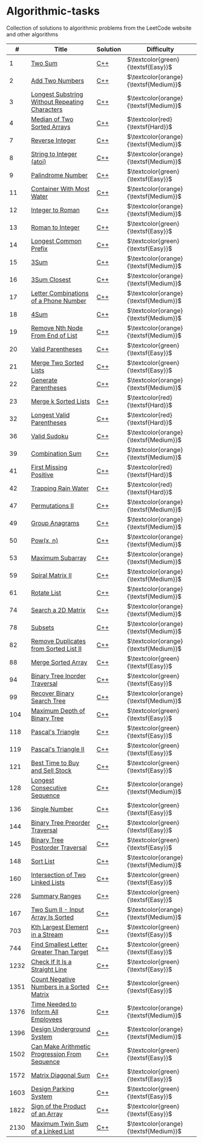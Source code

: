 # Algorithmic-tasks
Collection of solutions to algorithmic problems from the LeetCode website and other algorithms

| #           | Title	                                                      | Solution      | Difficulty      |
|-----------|---------------------------------------------------------------|---------------|-----------------| 
| 1| [Two Sum](https://leetcode.com/problems/two-sum/) | [C++](https://github.com/StanislavPuzevich/Algorithmic-tasks/blob/master/Algorithmic-tasks/3_EasyProblem_36.cpp)| $\textcolor{green}{\textsf{Easy}}$ |
| 2| [Add Two Numbers](https://leetcode.com/problems/add-two-numbers/) | [C++](https://github.com/StanislavPuzevich/Algorithmic-tasks/blob/master/Algorithmic-tasks/2_MediumProblem_18.cpp)| $\textcolor{orange}{\textsf{Medium}}$|
| 3| [Longest Substring Without Repeating Characters](https://leetcode.com/problems/longest-substring-without-repeating-characters/) | [C++](https://github.com/StanislavPuzevich/Algorithmic-tasks/blob/master/Algorithmic-tasks/2_MediumProblem_1.cpp)| $\textcolor{orange}{\textsf{Medium}}$|
| 4| [Median of Two Sorted Arrays](https://leetcode.com/problems/median-of-two-sorted-arrays/) | [C++](https://github.com/StanislavPuzevich/Algorithmic-tasks/blob/master/Algorithmic-tasks/1_HardProblem_1.cpp)| $\textcolor{red}{\textsf{Hard}}$|
| 7| [Reverse Integer](https://leetcode.com/problems/reverse-integer/) | [C++](https://github.com/StanislavPuzevich/Algorithmic-tasks/blob/master/Algorithmic-tasks/2_MediumProblem_47.cpp)| $\textcolor{orange}{\textsf{Medium}}$|
| 8| [String to Integer (atoi)](https://leetcode.com/problems/string-to-integer-atoi/) | [C++](https://github.com/StanislavPuzevich/Algorithmic-tasks/blob/master/Algorithmic-tasks/2_MediumProblem_5.cpp)| $\textcolor{orange}{\textsf{Medium}}$|
| 9| [Palindrome Number](https://leetcode.com/problems/palindrome-number/) | [C++](https://github.com/StanislavPuzevich/Algorithmic-tasks/blob/master/Algorithmic-tasks/3_EasyProblem_37.cpp)| $\textcolor{green}{\textsf{Easy}}$|
| 11| [Container With Most Water](https://leetcode.com/problems/container-with-most-water/) | [C++](https://github.com/StanislavPuzevich/Algorithmic-tasks/blob/master/Algorithmic-tasks/2_MediumProblem_7.cpp)| $\textcolor{orange}{\textsf{Medium}}$|
| 12| [Integer to Roman](https://leetcode.com/problems/integer-to-roman/) | [C++](https://github.com/StanislavPuzevich/Algorithmic-tasks/blob/master/Algorithmic-tasks/2_MediumProblem_2.cpp)| $\textcolor{orange}{\textsf{Medium}}$|
| 13| [Roman to Integer](https://leetcode.com/problems/roman-to-integer/) | [C++](https://github.com/StanislavPuzevich/Algorithmic-tasks/blob/master/Algorithmic-tasks/3_EasyProblem_1.cpp)| $\textcolor{green}{\textsf{Easy}}$|
| 14| [Longest Common Prefix](https://leetcode.com/problems/longest-common-prefix/description/) | [C++](https://github.com/StanislavPuzevich/Algorithmic-tasks/blob/master/Algorithmic-tasks/3_EasyProblem_38.cpp)| $\textcolor{green}{\textsf{Easy}}$|
| 15| [3Sum](https://leetcode.com/problems/3sum/) | [C++](https://github.com/StanislavPuzevich/Algorithmic-tasks/blob/master/Algorithmic-tasks/2_MediumProblem_26.cpp)| $\textcolor{orange}{\textsf{Medium}}$|
| 16| [3Sum Closest](https://leetcode.com/problems/3sum-closest/) | [C++](https://github.com/StanislavPuzevich/Algorithmic-tasks/blob/master/Algorithmic-tasks/2_MediumProblem_27.cpp)| $\textcolor{orange}{\textsf{Medium}}$|
| 17| [Letter Combinations of a Phone Number](https://leetcode.com/problems/letter-combinations-of-a-phone-number/description/) | [C++](https://github.com/StanislavPuzevich/Algorithmic-tasks/blob/master/Algorithmic-tasks/2_MediumProblem_48.cpp)| $\textcolor{orange}{\textsf{Medium}}$|
| 18| [4Sum](https://leetcode.com/problems/4sum/) | [C++](https://github.com/StanislavPuzevich/Algorithmic-tasks/blob/master/Algorithmic-tasks/2_MediumProblem_31.cpp)| $\textcolor{orange}{\textsf{Medium}}$|
| 19| [Remove Nth Node From End of List](https://leetcode.com/problems/remove-nth-node-from-end-of-list/) | [C++](https://github.com/StanislavPuzevich/Algorithmic-tasks/blob/master/Algorithmic-tasks/2_MediumProblem_50.cpp)| $\textcolor{orange}{\textsf{Medium}}$|
| 20| [Valid Parentheses](https://leetcode.com/problems/valid-parentheses/description/) | [C++](https://github.com/StanislavPuzevich/Algorithmic-tasks/blob/master/Algorithmic-tasks/3_EasyProblem_41.cpp)| $\textcolor{green}{\textsf{Easy}}$|
| 21| [Merge Two Sorted Lists](https://leetcode.com/problems/merge-two-sorted-lists/) | [C++](https://github.com/StanislavPuzevich/Algorithmic-tasks/blob/master/Algorithmic-tasks/3_EasyProblem_16.cpp)| $\textcolor{green}{\textsf{Easy}}$|
| 22| [Generate Parentheses](https://leetcode.com/problems/generate-parentheses/) | [C++](https://github.com/StanislavPuzevich/Algorithmic-tasks/blob/master/Algorithmic-tasks/2_MediumProblem_35.cpp)| $\textcolor{orange}{\textsf{Medium}}$|
| 23| [Merge k Sorted Lists](https://leetcode.com/problems/merge-k-sorted-lists/) | [C++](https://github.com/StanislavPuzevich/Algorithmic-tasks/blob/master/Algorithmic-tasks/1_HardProblem_6.cpp)| $\textcolor{red}{\textsf{Hard}}$|
| 32| [Longest Valid Parentheses](https://leetcode.com/problems/longest-valid-parentheses/) | [C++](https://github.com/StanislavPuzevich/Algorithmic-tasks/blob/master/Algorithmic-tasks/1_HardProblem_4.cpp)| $\textcolor{red}{\textsf{Hard}}$|
| 36| [Valid Sudoku](https://leetcode.com/problems/valid-sudoku/) | [C++](https://github.com/StanislavPuzevich/Algorithmic-tasks/blob/master/Algorithmic-tasks/2_MediumProblem_24.cpp)| $\textcolor{orange}{\textsf{Medium}}$|
| 39| [Combination Sum](https://leetcode.com/problems/combination-sum/description/) | [C++](https://github.com/StanislavPuzevich/Algorithmic-tasks/blob/master/Algorithmic-tasks/2_MediumProblem_49.cpp)| $\textcolor{orange}{\textsf{Medium}}$|
| 41| [First Missing Positive](https://leetcode.com/problems/first-missing-positive/) | [C++](https://github.com/StanislavPuzevich/Algorithmic-tasks/blob/master/Algorithmic-tasks/1_HardProblem_5.cpp)| $\textcolor{red}{\textsf{Hard}}$|
| 42| [Trapping Rain Water](https://leetcode.com/problems/trapping-rain-water/) | [C++](https://github.com/StanislavPuzevich/Algorithmic-tasks/blob/master/Algorithmic-tasks/1_HardProblem_2.cpp)| $\textcolor{red}{\textsf{Hard}}$|
| 47| [Permutations II](https://leetcode.com/problems/permutations-ii/) | [C++](https://github.com/StanislavPuzevich/Algorithmic-tasks/blob/master/Algorithmic-tasks/2_MediumProblem_32.cpp)| $\textcolor{orange}{\textsf{Medium}}$|
| 49| [Group Anagrams](https://leetcode.com/problems/group-anagrams/) | [C++](https://github.com/StanislavPuzevich/Algorithmic-tasks/blob/master/Algorithmic-tasks/2_MediumProblem_19.cpp)| $\textcolor{orange}{\textsf{Medium}}$|
| 50| [Pow(x, n)](https://leetcode.com/problems/powx-n/) | [C++](https://github.com/StanislavPuzevich/Algorithmic-tasks/blob/master/Algorithmic-tasks/2_MediumProblem_9.cpp)| $\textcolor{orange}{\textsf{Medium}}$|
| 53| [Maximum Subarray](https://leetcode.com/problems/maximum-subarray/) | [C++](https://github.com/StanislavPuzevich/Algorithmic-tasks/blob/master/Algorithmic-tasks/2_MediumProblem_46.cpp)| $\textcolor{orange}{\textsf{Medium}}$|
| 59| [Spiral Matrix II](https://leetcode.com/problems/spiral-matrix-ii/) | [C++](https://github.com/StanislavPuzevich/Algorithmic-tasks/blob/master/Algorithmic-tasks/2_MediumProblem_3.cpp)| $\textcolor{orange}{\textsf{Medium}}$|
| 61| [Rotate List](https://leetcode.com/problems/rotate-list/) | [C++](https://github.com/StanislavPuzevich/Algorithmic-tasks/blob/master/Algorithmic-tasks/2_MediumProblem_20.cpp)| $\textcolor{orange}{\textsf{Medium}}$|
| 74| [Search a 2D Matrix](https://leetcode.com/problems/search-a-2d-matrix/) | [C++](https://github.com/StanislavPuzevich/Algorithmic-tasks/blob/master/Algorithmic-tasks/2_MediumProblem_23.cpp)| $\textcolor{orange}{\textsf{Medium}}$|
| 78| [Subsets](https://leetcode.com/problems/subsets/) | [C++](https://github.com/StanislavPuzevich/Algorithmic-tasks/blob/master/Algorithmic-tasks/2_MediumProblem_34.cpp)| $\textcolor{orange}{\textsf{Medium}}$|
| 82| [Remove Duplicates from Sorted List II](https://leetcode.com/problems/remove-duplicates-from-sorted-list-ii/) | [C++](https://github.com/StanislavPuzevich/Algorithmic-tasks/blob/master/Algorithmic-tasks/2_MediumProblem_17.cpp)| $\textcolor{orange}{\textsf{Medium}}$|
| 88| [Merge Sorted Array](https://leetcode.com/problems/merge-sorted-array/) | [C++](https://github.com/StanislavPuzevich/Algorithmic-tasks/blob/master/Algorithmic-tasks/3_EasyProblem_23.cpp)| $\textcolor{green}{\textsf{Easy}}$|
| 94| [Binary Tree Inorder Traversal](https://leetcode.com/problems/binary-tree-inorder-traversal/) | [C++](https://github.com/StanislavPuzevich/Algorithmic-tasks/blob/master/Algorithmic-tasks/3_EasyProblem_4.cpp)| $\textcolor{green}{\textsf{Easy}}$|
| 99| [Recover Binary Search Tree](https://leetcode.com/problems/recover-binary-search-tree/) | [C++](https://github.com/StanislavPuzevich/Algorithmic-tasks/blob/master/Algorithmic-tasks/2_MediumProblem_25.cpp)| $\textcolor{orange}{\textsf{Medium}}$|
| 104| [Maximum Depth of Binary Tree](https://leetcode.com/problems/maximum-depth-of-binary-tree/) | [C++](https://github.com/StanislavPuzevich/Algorithmic-tasks/blob/master/Algorithmic-tasks/3_EasyProblem_5.cpp)| $\textcolor{green}{\textsf{Easy}}$|
| 118| [Pascal's Triangle](https://leetcode.com/problems/pascals-triangle/) | [C++](https://github.com/StanislavPuzevich/Algorithmic-tasks/blob/master/Algorithmic-tasks/3_EasyProblem_7.cpp)| $\textcolor{green}{\textsf{Easy}}$|
| 119| [Pascal's Triangle II](https://leetcode.com/problems/pascals-triangle-ii/) | [C++](https://github.com/StanislavPuzevich/Algorithmic-tasks/blob/master/Algorithmic-tasks/3_EasyProblem_8.cpp)| $\textcolor{green}{\textsf{Easy}}$|
| 121| [Best Time to Buy and Sell Stock](https://leetcode.com/problems/best-time-to-buy-and-sell-stock/) | [C++](https://github.com/StanislavPuzevich/Algorithmic-tasks/blob/master/Algorithmic-tasks/3_EasyProblem_3.cpp)| $\textcolor{green}{\textsf{Easy}}$|
| 128| [Longest Consecutive Sequence](https://leetcode.com/problems/longest-consecutive-sequence/) | [C++](https://github.com/StanislavPuzevich/Algorithmic-tasks/blob/master/Algorithmic-tasks/2_MediumProblem_40.cpp)| $\textcolor{orange}{\textsf{Medium}}$|
| 136| [Single Number](https://leetcode.com/problems/single-number/) | [C++](https://github.com/StanislavPuzevich/Algorithmic-tasks/blob/master/Algorithmic-tasks/3_EasyProblem_34.cpp)| $\textcolor{green}{\textsf{Easy}}$|
| 144| [Binary Tree Preorder Traversal](https://leetcode.com/problems/binary-tree-preorder-traversal/) | [C++](https://github.com/StanislavPuzevich/Algorithmic-tasks/blob/master/Algorithmic-tasks/3_EasyProblem_6.cpp)| $\textcolor{green}{\textsf{Easy}}$|
| 145| [Binary Tree Postorder Traversal](https://leetcode.com/problems/binary-tree-postorder-traversal/) | [C++](https://github.com/StanislavPuzevich/Algorithmic-tasks/blob/master/Algorithmic-tasks/3_EasyProblem_35.cpp)| $\textcolor{green}{\textsf{Easy}}$|
| 148| [Sort List](https://leetcode.com/problems/sort-list/) | [C++](https://github.com/StanislavPuzevich/Algorithmic-tasks/blob/master/Algorithmic-tasks/2_MediumProblem_12.cpp)| $\textcolor{orange}{\textsf{Medium}}$|
| 160| [Intersection of Two Linked Lists](https://leetcode.com/problems/intersection-of-two-linked-lists/) | [C++](https://github.com/StanislavPuzevich/Algorithmic-tasks/blob/master/Algorithmic-tasks/3_EasyProblem_17.cpp)| $\textcolor{green}{\textsf{Easy}}$|
| 228| [Summary Ranges](https://leetcode.com/problems/summary-ranges/) | [C++](https://github.com/StanislavPuzevich/Algorithmic-tasks/blob/master/Algorithmic-tasks/3_EasyProblem_11.cpp)| $\textcolor{green}{\textsf{Easy}}$|
| 167| [Two Sum II - Input Array Is Sorted](https://leetcode.com/problems/two-sum-ii-input-array-is-sorted/) | [C++](https://github.com/StanislavPuzevich/Algorithmic-tasks/blob/master/Algorithmic-tasks/2_MediumProblem_22.cpp)| $\textcolor{orange}{\textsf{Medium}}$|
| 703| [Kth Largest Element in a Stream](https://leetcode.com/problems/kth-largest-element-in-a-stream/) | [C++](https://github.com/StanislavPuzevich/Algorithmic-tasks/blob/master/Algorithmic-tasks/3_EasyProblem_42.cpp)| $\textcolor{green}{\textsf{Easy}}$|
| 744| [Find Smallest Letter Greater Than Target](https://leetcode.com/problems/find-smallest-letter-greater-than-target/) | [C++](https://github.com/StanislavPuzevich/Algorithmic-tasks/blob/master/Algorithmic-tasks/3_EasyProblem_47.cpp)| $\textcolor{green}{\textsf{Easy}}$|
| 1232| [Check If It Is a Straight Line](https://leetcode.com/problems/check-if-it-is-a-straight-line/description/) | [C++](https://github.com/StanislavPuzevich/Algorithmic-tasks/blob/master/Algorithmic-tasks/3_EasyProblem_44.cpp)| $\textcolor{green}{\textsf{Easy}}$|
| 1351| [Count Negative Numbers in a Sorted Matrix](https://leetcode.com/problems/count-negative-numbers-in-a-sorted-matrix/description/) | [C++](https://github.com/StanislavPuzevich/Algorithmic-tasks/blob/master/Algorithmic-tasks/3_EasyProblem_46.cpp)| $\textcolor{green}{\textsf{Easy}}$|
| 1376| [Time Needed to Inform All Employees](https://leetcode.com/problems/time-needed-to-inform-all-employees/description/) | [C++](https://github.com/StanislavPuzevich/Algorithmic-tasks/blob/master/Algorithmic-tasks/2_MediumProblem_53.cpp)| $\textcolor{orange}{\textsf{Medium}}$|
| 1396| [Design Underground System](https://leetcode.com/problems/design-underground-system/) | [C++](https://github.com/StanislavPuzevich/Algorithmic-tasks/blob/master/Algorithmic-tasks/2_MediumProblem_52.cpp)| $\textcolor{orange}{\textsf{Medium}}$|
| 1502| [Can Make Arithmetic Progression From Sequence](https://leetcode.com/problems/can-make-arithmetic-progression-from-sequence/description/) | [C++](https://github.com/StanislavPuzevich/Algorithmic-tasks/blob/master/Algorithmic-tasks/3_EasyProblem_45.cpp)| $\textcolor{green}{\textsf{Easy}}$|
| 1572| [Matrix Diagonal Sum](https://leetcode.com/problems/matrix-diagonal-sum/) | [C++](https://github.com/StanislavPuzevich/Algorithmic-tasks/blob/master/Algorithmic-tasks/3_EasyProblem_40.cpp)| $\textcolor{green}{\textsf{Easy}}$|
| 1603| [Design Parking System](https://leetcode.com/problems/design-parking-system/description/) | [C++](https://github.com/StanislavPuzevich/Algorithmic-tasks/blob/master/Algorithmic-tasks/3_EasyProblem_43.cpp)| $\textcolor{green}{\textsf{Easy}}$|
| 1822| [Sign of the Product of an Array](https://leetcode.com/problems/sign-of-the-product-of-an-array/description/) | [C++](https://github.com/StanislavPuzevich/Algorithmic-tasks/blob/master/Algorithmic-tasks/3_EasyProblem_39.cpp)| $\textcolor{green}{\textsf{Easy}}$|
| 2130| [Maximum Twin Sum of a Linked List](https://leetcode.com/problems/maximum-twin-sum-of-a-linked-list/description/) | [C++](https://github.com/StanislavPuzevich/Algorithmic-tasks/blob/master/Algorithmic-tasks/2_MediumProblem_51.cpp)| $\textcolor{orange}{\textsf{Medium}}$|

